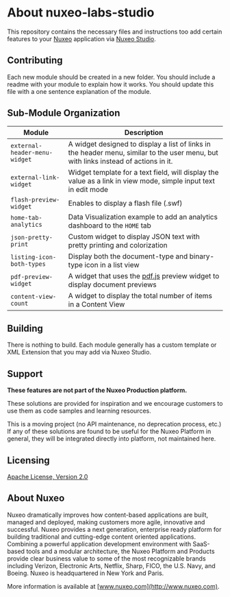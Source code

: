 # About **nuxeo-labs-studio**

This repository contains the necessary files and instructions too add certain features to your [Nuxeo](http://www.nuxo.com) application via [Nuxeo Studio](http://www.nuxeo.com/products/studio/).

## Contributing

Each new module should be created in a new folder. You should include a readme with your module to explain how it works. You should update this file with a one sentence explanation of the module.

## Sub-Module Organization

Module | Description
--- | ---
`external-header-menu-widget` | A widget designed to display a list of links in the header menu, similar to the user menu, but with links instead of actions in it.
`external-link-widget` | Widget template for a text field, will display the value as a link in view mode, simple input text in edit mode
`flash-preview-widget` | Enables to display a flash file (.swf)
`home-tab-analytics` | Data Visualization example to add an analytics dashboard to the `HOME` tab
`json-pretty-print` | Custom widget to display JSON text with pretty printing and colorization
`listing-icon-both-types` | Display both the document-type and binary-type icon in a list view
`pdf-preview-widget` | A widget that uses the [pdf.js](https://mozilla.github.io/pdf.js/) preview widget to display document previews
`content-view-count` | A widget to display the total number of items in a Content View

## Building

There is nothing to build. Each module generally has a custom template or XML Extension that you may add via Nuxeo Studio.

## Support

**These features are not part of the Nuxeo Production platform.**

These solutions are provided for inspiration and we encourage customers to use them as code samples and learning resources.

This is a moving project (no API maintenance, no deprecation process, etc.) If any of these solutions are found to be useful for the Nuxeo Platform in general, they will be integrated directly into platform, not maintained here.


## Licensing

[Apache License, Version 2.0](http://www.apache.org/licenses/LICENSE-2.0)


## About Nuxeo

Nuxeo dramatically improves how content-based applications are built, managed and deployed, making customers more agile, innovative and successful. Nuxeo provides a next generation, enterprise ready platform for building traditional and cutting-edge content oriented applications. Combining a powerful application development environment with SaaS-based tools and a modular architecture, the Nuxeo Platform and Products provide clear business value to some of the most recognizable brands including Verizon, Electronic Arts, Netflix, Sharp, FICO, the U.S. Navy, and Boeing. Nuxeo is headquartered in New York and Paris.

More information is available at [www.nuxeo.com](http://www.nuxeo.com).
